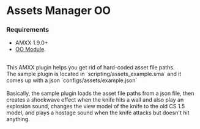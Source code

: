 # Assets Manager OO
### Requirements
- AMXX 1.9.0+
- [OO Module](https://github.com/hollacs/oo_amxx/tree/no-std).
<br>
 This AMXX plugin helps you get rid of hard-coded asset file paths. <br>
 The sample plugin is located in `scripting/assets_example.sma` and it comes up with a json `configs/assets/example.json`<br>
 <br>
 Basically, the sample plugin loads the asset file paths from a json file, then creates a shockwave effect when the knife hits a wall and also play an explosion sound, changes the view model of the knife to the old CS 1.5 model, and plays a hostage sound when the knife attacks but doesn't hit anything.
